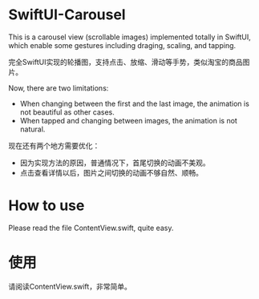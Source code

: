 # SwiftUI-Carousel

This is a carousel view (scrollable images) implemented totally in SwiftUI, which enable some gestures including draging, scaling, and tapping.

完全SwiftUI实现的轮播图，支持点击、放缩、滑动等手势，类似淘宝的商品图片。

Now, there are two limitations:
- When changing between the first and the last image, the animation is not beautiful as other cases.
- When tapped and changing between images, the animation is not natural.

现在还有两个地方需要优化：
- 因为实现方法的原因，普通情况下，首尾切换的动画不美观。
- 点击查看详情以后，图片之间切换的动画不够自然、顺畅。

# How to use
Please read the file ContentView.swift, quite easy.

# 使用
请阅读ContentView.swift，非常简单。
